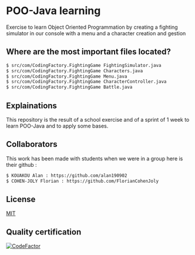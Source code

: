 # POO-Java learning
 Exercise to learn Object Oriented Programmation by creating a fighting simulator in our console with a menu and a character creation and gestion

## Where are the most important files located?

```bash
$ src/com/CodingFactory.FightingGame FightingSimulator.java
$ src/com/CodingFactory.FightingGame Characters.java  
$ src/com/CodingFactory.FightingGame Menu.java
$ src/com/CodingFactory.FightingGame CharacterController.java
$ src/com/CodingFactory.FightingGame Battle.java
```

## Explainations 

This repository is the result of a school exercise and of a sprint of 1 week to learn POO-Java and to apply some bases.

## Collaborators

This work has been made with students when we were in a group here is their github :

```bash
$ KOUAKOU Alan : https://github.com/alan190902
$ COHEN-JOLY Florian : https://github.com/FlorianCohenJoly
```

## License
[MIT](https://choosealicense.com/licenses/mit/)

## Quality certification

[![CodeFactor](https://www.codefactor.io/repository/github/ayakork/poo-java-learning/badge/project-java-poo)](https://www.codefactor.io/repository/github/ayakork/poo-java-learning/overview/project-java-poo)
